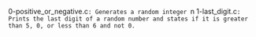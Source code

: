 0-positive_or_negative.c`: Generates a random integer `n
1-last_digit.c`: Prints the last digit of a random number and states if it is greater than 5, 0, or less than 6 and not 0.`
